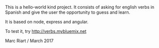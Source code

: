 This is a hello-world kind project. It consists of asking for english verbs in Spanish and give the user the opportunity to guess and learn.

It is based on node, express and angular.

To test it, try http://verbs.mybluemix.net

Marc Riart / March 2017
